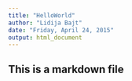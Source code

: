 ```yaml
---
title: "HelloWorld"
author: "Lidija Bajt"
date: "Friday, April 24, 2015"
output: html_document
---
```


## This is a markdown file